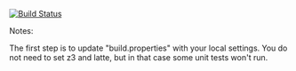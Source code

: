 [![Build Status](https://travis-ci.org/Yougy/green.svg?branch=master)](https://travis-ci.org/Yougy/green.svg?branch=master)

Notes:

The first step is to update "build.properties" with your local
settings.  You do not need to set z3 and latte, but in that case
some unit tests won't run.
   
